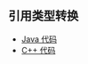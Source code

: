 ## 引用类型转换

- [Java 代码](../../../../../app/src/main/java/cn/kk/ndk/jni/JNIReferenceDemo.java)
- [C++ 代码](../../../../../app/src/main/cpp/JNIReferenceDemo.cpp)